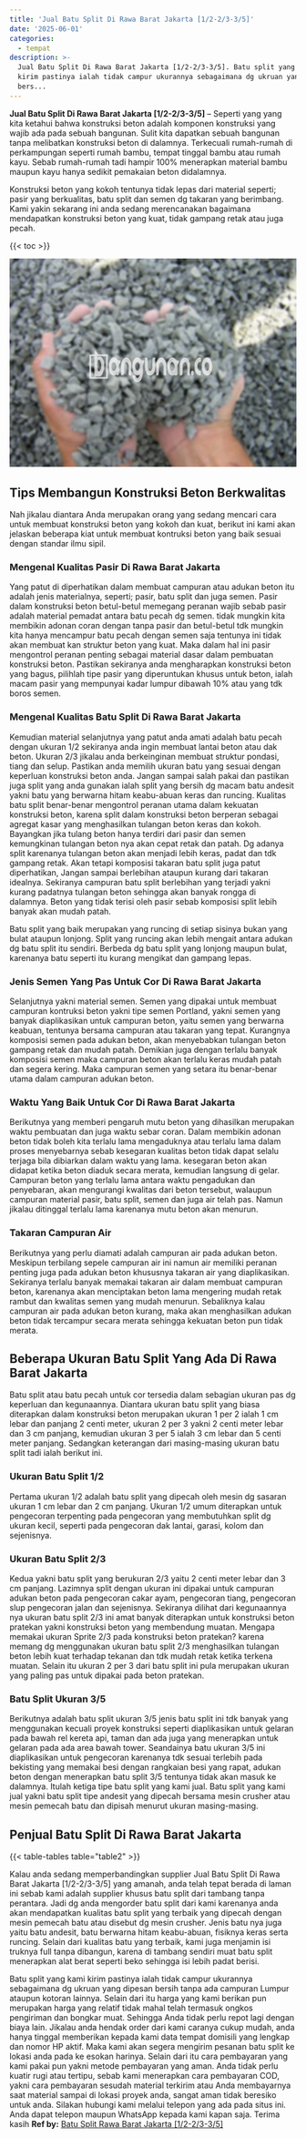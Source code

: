 ```yaml
---
title: 'Jual Batu Split Di Rawa Barat Jakarta [1/2-2/3-3/5]'
date: '2025-06-01'
categories:
  - tempat
description: >-
  Jual Batu Split Di Rawa Barat Jakarta [1/2-2/3-3/5]. Batu split yang kami
  kirim pastinya ialah tidak campur ukurannya sebagaimana dg ukruan yang dipesan
  bers...
---
```


**Jual Batu Split Di Rawa Barat Jakarta \[1/2-2/3-3/5\]** – Seperti yang yang kita ketahui bahwa konstruksi beton adalah komponen konstruksi yang wajib ada pada sebuah bangunan. Sulit kita dapatkan sebuah bangunan tanpa melibatkan konstruksi beton di dalamnya. Terkecuali rumah-rumah di perkampungan seperti rumah bambu, tempat tinggal bambu atau rumah kayu. Sebab rumah-rumah tadi hampir 100% menerapkan material bambu maupun kayu hanya sedikit pemakaian beton didalamnya.

Konstruksi beton yang kokoh tentunya tidak lepas dari material seperti; pasir yang berkualitas, batu split dan semen dg takaran yang berimbang. Kami yakin sekarang ini anda sedang merencanakan bagaimana mendapatkan konstruksi beton yang kuat, tidak gampang retak atau juga pecah.

{{< toc >}}

![Jual Batu Split Di Rawa Barat Jakarta [1/2-2/3-3/5]](/images/jual-batu-split-41.png)

## Tips Membangun Konstruksi Beton Berkwalitas

Nah jikalau diantara Anda merupakan orang yang sedang mencari cara untuk membuat konstruksi beton yang kokoh dan kuat, berikut ini kami akan jelaskan beberapa kiat untuk membuat kontruksi beton yang baik sesuai dengan standar ilmu sipil.

### Mengenal Kualitas Pasir Di Rawa Barat Jakarta

Yang patut di diperhatikan dalam membuat campuran atau adukan beton itu adalah jenis materialnya, seperti; pasir, batu split dan juga semen. Pasir dalam konstruksi beton betul-betul memegang peranan wajib sebab pasir adalah material pemadat antara batu pecah dg semen. tidak mungkin kita membikin adonan coran dengan tanpa pasir dan betul-betul tdk mungkin kita hanya mencampur batu pecah dengan semen saja tentunya ini tidak akan membuat kan struktur beton yang kuat. Maka dalam hal ini pasir mengontrol peranan penting sebagai material dasar dalam pembuatan konstruksi beton. Pastikan sekiranya anda mengharapkan konstruksi beton yang bagus, pilihlah tipe pasir yang diperuntukan khusus untuk beton, ialah macam pasir yang mempunyai kadar lumpur dibawah 10% atau yang tdk boros semen.

### Mengenal Kualitas Batu Split Di Rawa Barat Jakarta

Kemudian material selanjutnya yang patut anda amati adalah batu pecah dengan ukuran 1/2 sekiranya anda ingin membuat lantai beton atau dak beton. Ukuran 2/3 jikalau anda berkeinginan membuat struktur pondasi, tiang dan selup. Pastikan anda memilih ukuran batu yang sesuai dengan keperluan konstruksi beton anda. Jangan sampai salah pakai dan pastikan juga split yang anda gunakan ialah split yang bersih dg macam batu andesit yakni batu yang berwarna hitam keabu-abuan keras dan runcing. Kualitas batu split benar-benar mengontrol peranan utama dalam kekuatan konstruksi beton, karena split dalam konstruksi beton berperan sebagai agregat kasar yang menghasilkan tulangan beton keras dan kokoh. Bayangkan jika tulang beton hanya terdiri dari pasir dan semen kemungkinan tulangan beton nya akan cepat retak dan patah. Dg adanya split karenanya tulangan beton akan menjadi lebih keras, padat dan tdk gampang retak. Akan tetapi komposisi takaran batu split juga patut diperhatikan, Jangan sampai berlebihan ataupun kurang dari takaran idealnya. Sekiranya campuran batu split berlebihan yang terjadi yakni kurang padatnya tulangan beton sehingga akan banyak rongga di dalamnya. Beton yang tidak terisi oleh pasir sebab komposisi split lebih banyak akan mudah patah.

Batu split yang baik merupakan yang runcing di setiap sisinya bukan yang bulat ataupun lonjong. Split yang runcing akan lebih mengait antara adukan dg batu split itu sendiri. Berbeda dg batu split yang lonjong maupun bulat, karenanya batu seperti itu kurang mengikat dan gampang lepas.

### Jenis Semen Yang Pas Untuk Cor Di Rawa Barat Jakarta

Selanjutnya yakni material semen. Semen yang dipakai untuk membuat campuran kontruksi beton yakni tipe semen Portland, yakni semen yang banyak diaplikasikan untuk campuran beton, yaitu semen yang berwarna keabuan, tentunya bersama campuran atau takaran yang tepat. Kurangnya komposisi semen pada adukan beton, akan menyebabkan tulangan beton gampang retak dan mudah patah. Demikian juga dengan terlalu banyak komposisi semen maka campuran beton akan terlalu keras mudah patah dan segera kering. Maka campuran semen yang setara itu benar-benar utama dalam campuran adukan beton.

### Waktu Yang Baik Untuk Cor Di Rawa Barat Jakarta

Berikutnya yang memberi pengaruh mutu beton yang dihasilkan merupakan waktu pembuatan dan juga waktu sebar coran. Dalam membikin adonan beton tidak boleh kita terlalu lama mengaduknya atau terlalu lama dalam proses menyebarnya sebab kesegaran kualitas beton tidak dapat selalu terjaga bila dibiarkan dalam waktu yang lama. kesegaran beton akan didapat ketika beton diaduk secara merata, kemudian langsung di gelar. Campuran beton yang terlalu lama antara waktu pengadukan dan penyebaran, akan mengurangi kwalitas dari beton tersebut, walaupun campuran material pasir, batu split, semen dan juga air telah pas. Namun jikalau ditinggal terlalu lama karenanya mutu beton akan menurun.

### Takaran Campuran Air

Berikutnya yang perlu diamati adalah campuran air pada adukan beton. Meskipun terbilang sepele campuran air ini namun air memiliki peranan penting juga pada adukan beton khususnya takaran air yang diaplikasikan. Sekiranya terlalu banyak memakai takaran air dalam membuat campuran beton, karenanya akan menciptakan beton lama mengering mudah retak rambut dan kwalitas semen yang mudah menurun. Sebaliknya kalau campuran air pada adukan beton kurang, maka akan menghasilkan adukan beton tidak tercampur secara merata sehingga kekuatan beton pun tidak merata.

## Beberapa Ukuran Batu Split Yang Ada Di Rawa Barat Jakarta

Batu split atau batu pecah untuk cor tersedia dalam sebagian ukuran pas dg keperluan dan kegunaannya. Diantara ukuran batu split yang biasa diterapkan dalam konstruksi beton merupakan ukuran 1 per 2 ialah 1 cm lebar dan panjang 2 centi meter, ukuran 2 per 3 yakni 2 centi meter lebar dan 3 cm panjang, kemudian ukuran 3 per 5 ialah 3 cm lebar dan 5 centi meter panjang. Sedangkan keterangan dari masing-masing ukuran batu split tadi ialah berikut ini.

### Ukuran Batu Split 1/2

Pertama ukuran 1/2 adalah batu split yang dipecah oleh mesin dg sasaran ukuran 1 cm lebar dan 2 cm panjang. Ukuran 1/2 umum diterapkan untuk pengecoran terpenting pada pengecoran yang membutuhkan split dg ukuran kecil, seperti pada pengecoran dak lantai, garasi, kolom dan sejenisnya.

### Ukuran Batu Split 2/3

Kedua yakni batu split yang berukuran 2/3 yaitu 2 centi meter lebar dan 3 cm panjang. Lazimnya split dengan ukuran ini dipakai untuk campuran adukan beton pada pengecoran cakar ayam, pengecoran tiang, pengecoran slup pengecoran jalan dan sejenisnya. Sekiranya dilihat dari kegunaannya nya ukuran batu split 2/3 ini amat banyak diterapkan untuk konstruksi beton pratekan yakni konstruksi beton yang membendung muatan. Mengapa memakai ukuran Sprite 2/3 pada konstruksi beton pratekan? karena memang dg menggunakan ukuran batu split 2/3 menghasilkan tulangan beton lebih kuat terhadap tekanan dan tdk mudah retak ketika terkena muatan. Selain itu ukuran 2 per 3 dari batu split ini pula merupakan ukuran yang paling pas untuk dipakai pada beton pratekan.

### Batu Split Ukuran 3/5

Berikutnya adalah batu split ukuran 3/5 jenis batu split ini tdk banyak yang menggunakan kecuali proyek konstruksi seperti diaplikasikan untuk gelaran pada bawah rel kereta api, taman dan ada juga yang menerapkan untuk gelaran pada ada area bawah tower. Seandainya batu ukuran 3/5 ini diaplikasikan untuk pengecoran karenanya tdk sesuai terlebih pada bekisting yang memakai besi dengan rangkaian besi yang rapat, adukan beton dengan menerapkan batu split 3/5 tentunya tidak akan masuk ke dalamnya. Itulah ketiga tipe batu split yang kami jual. Batu split yang kami jual yakni batu split tipe andesit yang dipecah bersama mesin crusher atau mesin pemecah batu dan dipisah menurut ukuran masing-masing.

## Penjual Batu Split Di Rawa Barat Jakarta

{{< table-tables table="table2" >}}

Kalau anda sedang memperbandingkan supplier Jual Batu Split Di Rawa Barat Jakarta \[1/2-2/3-3/5\] yang amanah, anda telah tepat berada di laman ini sebab kami adalah supplier khusus batu split dari tambang tanpa perantara. Jadi dg anda mengorder batu split dari kami karenanya anda akan mendapatkan kualitas batu split yang terbaik yang dipecah dengan mesin pemecah batu atau disebut dg mesin crusher. Jenis batu nya juga yaitu batu andesit, batu berwarna hitam keabu-abuan, fisiknya keras serta runcing. Selain dari kualitas batu yang terbaik, kami juga menjamin isi truknya full tanpa dibangun, karena di tambang sendiri muat batu split menerapkan alat berat seperti beko sehingga isi lebih padat berisi.

Batu split yang kami kirim pastinya ialah tidak campur ukurannya sebagaimana dg ukruan yang dipesan bersih tanpa ada campuran Lumpur ataupun kotoran lainnya. Selain dari itu harga yang kami berikan pun merupakan harga yang relatif tidak mahal telah termasuk ongkos pengiriman dan bongkar muat. Sehingga Anda tidak perlu repot lagi dengan biaya lain. Jikalau anda hendak order dari kami caranya cukup mudah, anda hanya tinggal memberikan kepada kami data tempat domisili yang lengkap dan nomor HP aktif. Maka kami akan segera mengirim pesanan batu split ke lokasi anda pada ke esokan harinya. Selain dari itu cara pembayaran yang kami pakai pun yakni metode pembayaran yang aman. Anda tidak perlu kuatir rugi atau tertipu, sebab kami menerapkan cara pembayaran COD, yakni cara pembayaran sesudah material terkirim atau Anda membayarnya saat material sampai di lokasi proyek anda, sangat aman tidak beresiko untuk anda. Silakan hubungi kami melalui telepon yang ada pada situs ini. Anda dapat telepon maupun WhatsApp kepada kami kapan saja. Terima kasih
**Ref by:** [Batu Split Rawa Barat Jakarta [1/2-2/3-3/5]](https://id.wikipedia.org/wiki/Batu)
